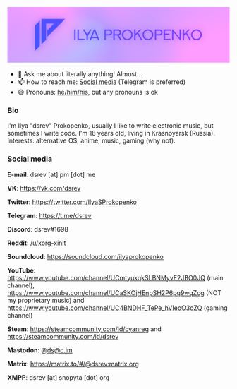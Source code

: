 ![My very own logo!](logo.png)

- 💬 Ask me about literally anything! Almost...
- 📫 How to reach me: [Social media](#social-media) (Telegram is preferred)
- 😄 Pronouns: [he/him/his](https://pronoun.is/he), but any pronouns is ok

### Bio

I'm Ilya "dsrev" Prokopenko, usually I like to write electronic music, but sometimes I write code. I'm 18 years old, living in Krasnoyarsk (Russia). Interests: alternative OS, anime, music, gaming (why not).

### Social media

**E-mail**: dsrev [at] pm [dot] me

**VK**: https://vk.com/dsrev

**Twitter**: https://twitter.com/IlyaSProkopenko

**Telegram**: https://t.me/dsrev

**Discord**: dsrev#1698

**Reddit**: [/u/xorg-xinit](https://reddit.com/u/xorg-xinit/)

**Soundcloud**: https://soundcloud.com/ilyaprokopenko

**YouTube**: https://www.youtube.com/channel/UCmtyukqkSLBNMyvF2JBO0JQ (main channel), https://www.youtube.com/channel/UCaSKOjHEnpSH2P6pq9wqZcg (NOT my proprietary music) and https://www.youtube.com/channel/UC4BNDHF_TePe_hVIeoO3oZQ (gaming channel)

**Steam**: https://steamcommunity.com/id/cyanreg and https://steamcommunity.com/id/dsrev

**Mastodon**: @ds@c.im

**Matrix**: https://matrix.to/#/@dsrev:matrix.org

**XMPP**: dsrev [at] snopyta [dot] org

<!--
dsrev: I'll use them later

- ⚡ Fun fact: ...
- 🔭 I’m currently working on ...
- 🌱 I’m currently learning ...
- 🤔 I’m looking for help with ...
- 👯 I’m looking to collaborate on ...
-->
